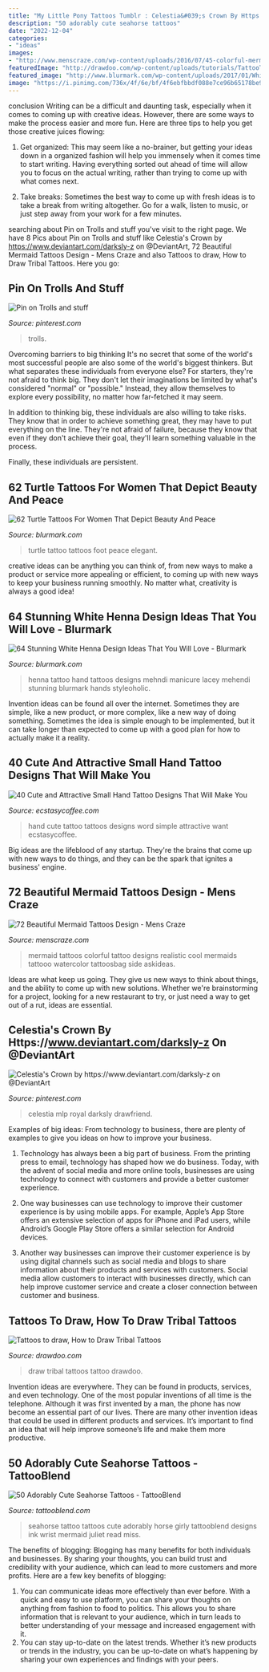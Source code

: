 ```yaml
---
title: "My Little Pony Tattoos Tumblr : Celestia&#039;s Crown By Https://www.deviantart.com/darksly-z On @deviantart"
description: "50 adorably cute seahorse tattoos"
date: "2022-12-04"
categories:
- "ideas"
images:
- "http://www.menscraze.com/wp-content/uploads/2016/07/45-colorful-mermaid-tattoos.jpg"
featuredImage: "http://drawdoo.com/wp-content/uploads/tutorials/TattooTribal/lesson11/step_00.png"
featured_image: "http://www.blurmark.com/wp-content/uploads/2017/01/White-Henna-Design-13.jpg"
image: "https://i.pinimg.com/736x/4f/6e/bf/4f6ebfbbdf088e7ce96b65178be96179.jpg"
---
```



conclusion
Writing can be a difficult and daunting task, especially when it comes to coming up with creative ideas. However, there are some ways to make the process easier and more fun. Here are three tips to help you get those creative juices flowing:
1. Get organized: This may seem like a no-brainer, but getting your ideas down in a organized fashion will help you immensely when it comes time to start writing. Having everything sorted out ahead of time will allow you to focus on the actual writing, rather than trying to come up with what comes next.

2. Take breaks: Sometimes the best way to come up with fresh ideas is to take a break from writing altogether. Go for a walk, listen to music, or just step away from your work for a few minutes.

	

		
searching about Pin on Trolls and stuff you've visit to the right page. We have 8 Pics about Pin on Trolls and stuff like Celestia&#039;s Crown by https://www.deviantart.com/darksly-z on @DeviantArt, 72 Beautiful Mermaid Tattoos Design - Mens Craze and also Tattoos to draw, How to Draw Tribal Tattoos. Here you go:
		
    
## Pin On Trolls And Stuff

<img loading=lazy src="https://i.pinimg.com/736x/4f/6e/bf/4f6ebfbbdf088e7ce96b65178be96179.jpg" onerror="this.onerror=null;this.src='https://tse1.mm.bing.net/th?id=OIP.a_TtD_w8e2ADb4S1zup90QHaFj&amp;pid=15.1';" alt="Pin on Trolls and stuff">

_Source: pinterest.com_

>trolls. 

	

Overcoming barriers to big thinking
It's no secret that some of the world's most successful people are also some of the world's biggest thinkers. But what separates these individuals from everyone else?
For starters, they're not afraid to think big. They don't let their imaginations be limited by what's considered "normal" or "possible." Instead, they allow themselves to explore every possibility, no matter how far-fetched it may seem.

In addition to thinking big, these individuals are also willing to take risks. They know that in order to achieve something great, they may have to put everything on the line. They're not afraid of failure, because they know that even if they don't achieve their goal, they'll learn something valuable in the process.

 Finally, these individuals are persistent.

    
## 62 Turtle Tattoos For Women That Depict Beauty And Peace

<img loading=lazy src="http://www.blurmark.com/wp-content/uploads/2017/03/Elegant-Turtle-Tattoo-On-Foot.jpg" onerror="this.onerror=null;this.src='https://tse3.mm.bing.net/th?id=OIP.JjhLKCspZEFx9fBPb8ktmwHaJ4&amp;pid=15.1';" alt="62 Turtle Tattoos For Women That Depict Beauty And Peace">

_Source: blurmark.com_

>turtle tattoo tattoos foot peace elegant. 

	

creative ideas can be anything you can think of, from new ways to make a product or service more appealing or efficient, to coming up with new ways to keep your business running smoothly. No matter what, creativity is always a good idea!

    
## 64 Stunning White Henna Design Ideas That You Will Love - Blurmark

<img loading=lazy src="http://www.blurmark.com/wp-content/uploads/2017/01/White-Henna-Design-13.jpg" onerror="this.onerror=null;this.src='https://tse4.mm.bing.net/th?id=OIP.GJNSHmUuMKzLUN5lb9d34AHaHU&amp;pid=15.1';" alt="64 Stunning White Henna Design Ideas That You Will Love - Blurmark">

_Source: blurmark.com_

>henna tattoo hand tattoos designs mehndi manicure lacey mehendi stunning blurmark hands styleoholic. 

	

Invention ideas can be found all over the internet. Sometimes they are simple, like a new product, or more complex, like a new way of doing something. Sometimes the idea is simple enough to be implemented, but it can take longer than expected to come up with a good plan for how to actually make it a reality.

    
## 40 Cute And Attractive Small Hand Tattoo Designs That Will Make You

<img loading=lazy src="http://www.ecstasycoffee.com/wp-content/uploads/2016/09/Small-tattoos-can-be-a-simple-phrase-word-or-drawing..jpg" onerror="this.onerror=null;this.src='https://tse2.mm.bing.net/th?id=OIP.ZeTCuAjIK11ljf7iyk6sbQHaFj&amp;pid=15.1';" alt="40 Cute and Attractive Small Hand Tattoo Designs That Will Make You">

_Source: ecstasycoffee.com_

>hand cute tattoo tattoos designs word simple attractive want ecstasycoffee. 

	

Big ideas are the lifeblood of any startup. They're the brains that come up with new ways to do things, and they can be the spark that ignites a business' engine.

    
## 72 Beautiful Mermaid Tattoos Design - Mens Craze

<img loading=lazy src="http://www.menscraze.com/wp-content/uploads/2016/07/45-colorful-mermaid-tattoos.jpg" onerror="this.onerror=null;this.src='https://tse3.mm.bing.net/th?id=OIP.f4b46-k_McyeMLLggfiudQHaMS&amp;pid=15.1';" alt="72 Beautiful Mermaid Tattoos Design - Mens Craze">

_Source: menscraze.com_

>mermaid tattoos colorful tattoo designs realistic cool mermaids tattooo watercolor tattoosbag side askideas. 

	

Ideas are what keep us going. They give us new ways to think about things, and the ability to come up with new solutions. Whether we're brainstorming for a project, looking for a new restaurant to try, or just need a way to get out of a rut, ideas are essential.

    
## Celestia&#039;s Crown By Https://www.deviantart.com/darksly-z On @DeviantArt

<img loading=lazy src="https://i.pinimg.com/736x/a4/fa/a2/a4faa27dc970d258fad0e1023c2d3a0f.jpg" onerror="this.onerror=null;this.src='https://tse3.mm.bing.net/th?id=OIP.YaivtjzzsojJhuVuIc9PZAHaGB&amp;pid=15.1';" alt="Celestia&#039;s Crown by https://www.deviantart.com/darksly-z on @DeviantArt">

_Source: pinterest.com_

>celestia mlp royal darksly drawfriend. 

	

Examples of big ideas: From technology to business, there are plenty of examples to give you ideas on how to improve your business.
1. Technology has always been a big part of business. From the printing press to email, technology has shaped how we do business. Today, with the advent of social media and more online tools, businesses are using technology to connect with customers and provide a better customer experience.
2. One way businesses can use technology to improve their customer experience is by using mobile apps. For example, Apple’s App Store offers an extensive selection of apps for iPhone and iPad users, while Android’s Google Play Store offers a similar selection for Android devices.

3. Another way businesses can improve their customer experience is by using digital channels such as social media and blogs to share information about their products and services with customers. Social media allow customers to interact with businesses directly, which can help improve customer service and create a closer connection between customer and business.


    
## Tattoos To Draw, How To Draw Tribal Tattoos

<img loading=lazy src="http://drawdoo.com/wp-content/uploads/tutorials/TattooTribal/lesson11/step_00.png" onerror="this.onerror=null;this.src='https://tse2.mm.bing.net/th?id=OIP.-ffhtYAwi7S50nPVMnRkfAHaFJ&amp;pid=15.1';" alt="Tattoos to draw, How to Draw Tribal Tattoos">

_Source: drawdoo.com_

>draw tribal tattoos tattoo drawdoo. 

	

Invention ideas are everywhere. They can be found in products, services, and even technology. One of the most popular inventions of all time is the telephone. Although it was first invented by a man, the phone has now become an essential part of our lives. There are many other invention ideas that could be used in different products and services. It’s important to find an idea that will help improve someone’s life and make them more productive.

    
## 50 Adorably Cute Seahorse Tattoos - TattooBlend

<img loading=lazy src="https://tattooblend.com/wp-content/uploads/2015/11/cute-seahorse-tattoo-4e.jpg" onerror="this.onerror=null;this.src='https://tse4.mm.bing.net/th?id=OIP.DU6Mo02JR6IFxZnJmmp2KwHaHa&amp;pid=15.1';" alt="50 Adorably Cute Seahorse Tattoos - TattooBlend">

_Source: tattooblend.com_

>seahorse tattoo tattoos cute adorably horse girly tattooblend designs ink wrist mermaid juliet read miss. 

	

The benefits of blogging:
Blogging has many benefits for both individuals and businesses. By sharing your thoughts, you can build trust and credibility with your audience, which can lead to more customers and more profits. Here are a few key benefits of blogging: 
1. You can communicate ideas more effectively than ever before. With a quick and easy to use platform, you can share your thoughts on anything from fashion to food to politics. This allows you to share information that is relevant to your audience, which in turn leads to better understanding of your message and increased engagement with it. 
2. You can stay up-to-date on the latest trends. Whether it’s new products or trends in the industry, you can be up-to-date on what’s happening by sharing your own experiences and findings with your peers.

